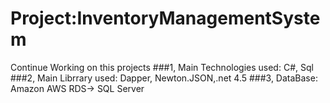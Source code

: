 # Project:InventoryManagementSystem
 Continue Working on this projects
###1, Main Technologies used: C#, Sql
###2, Main Librrary used: Dapper, Newton.JSON,.net 4.5
###3, DataBase: Amazon AWS RDS-> SQL Server
